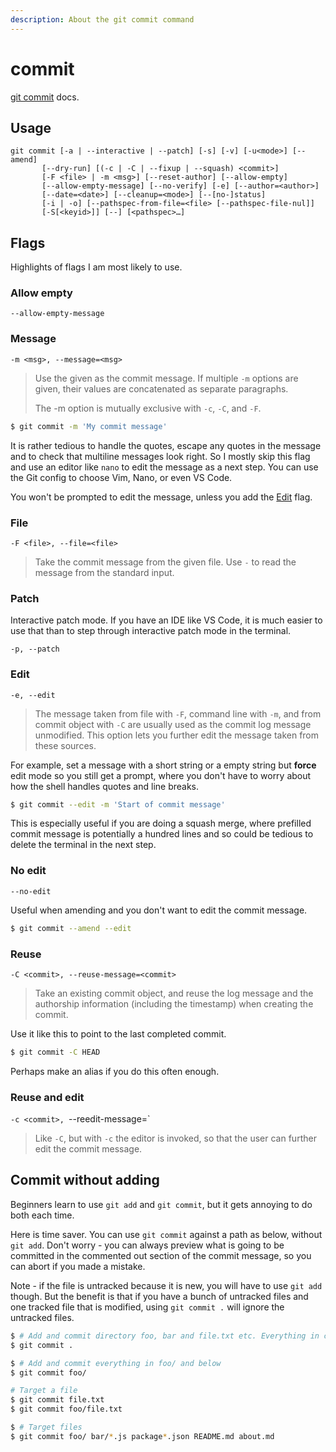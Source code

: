 ```yaml
---
description: About the git commit command
---
```

# commit


[git commit](https://git-scm.com/docs/git-commit) docs.


## Usage

```
git commit [-a | --interactive | --patch] [-s] [-v] [-u<mode>] [--amend]
	   [--dry-run] [(-c | -C | --fixup | --squash) <commit>]
	   [-F <file> | -m <msg>] [--reset-author] [--allow-empty]
	   [--allow-empty-message] [--no-verify] [-e] [--author=<author>]
	   [--date=<date>] [--cleanup=<mode>] [--[no-]status]
	   [-i | -o] [--pathspec-from-file=<file> [--pathspec-file-nul]]
	   [-S[<keyid>]] [--] [<pathspec>…]
```


## Flags

Highlights of flags I am most likely to use.

### Allow empty

`--allow-empty-message`

### Message

`-m <msg>, --message=<msg>`

> Use the given <msg> as the commit message. If multiple `-m` options are given, their values are concatenated as separate paragraphs.
>
> The -m option is mutually exclusive with `-c`, `-C`, and `-F`.

```sh
$ git commit -m 'My commit message'
```

It is rather tedious to handle the quotes, escape any quotes in the message and to check that multiline messages look right. So I mostly skip this flag and use an editor like `nano` to edit the message as a next step. You can use the Git config to choose Vim, Nano, or even VS Code.

You won't be prompted to edit the message, unless you add the [Edit](#edit) flag.

### File

`-F <file>, --file=<file>`

> Take the commit message from the given file. Use `-` to read the message from the standard input.

### Patch

Interactive patch mode. If you have an IDE like VS Code, it is much easier to use that than to step through interactive patch mode in the terminal.

`-p, --patch`

### Edit

`-e, --edit`

> The message taken from file with `-F`, command line with `-m`, and from commit object with `-C` are usually used as the commit log message unmodified. This option lets you further edit the message taken from these sources.

For example, set a message with a short string or a empty string but **force** edit mode so you still get a prompt, where you don't have to worry about how the shell handles quotes and line breaks.

```sh
$ git commit --edit -m 'Start of commit message'
```

This is especially useful if you are doing a squash merge, where prefilled commit message is potentially a hundred lines and so could be tedious to delete the terminal in the next step.

### No edit

`--no-edit`

Useful when amending and you don't want to edit the commit message.

```sh
$ git commit --amend --edit
```

### Reuse

`-C <commit>, --reuse-message=<commit>`

> Take an existing commit object, and reuse the log message and the authorship information (including the timestamp) when creating the commit.

Use it like this to point to the last completed commit.

```sh
$ git commit -C HEAD
```

Perhaps make an alias if you do this often enough.

### Reuse and edit

`-c <commit>, `--reedit-message=<commit>`

> Like `-C`, but with `-c` the editor is invoked, so that the user can further edit the commit message.


## Commit without adding

Beginners learn to use `git add` and `git commit`, but it gets annoying to do both each time.

Here is time saver. You can use `git commit` against a path as below, without `git add`. Don't worry - you can always preview what is going to be committed in the commented out section of the commit message, so you can abort if you made a mistake.

Note - if the file is untracked because it is new, you will have to use `git add` though. But the benefit is that if you have a bunch of untracked files and one tracked file that is modified, using `git commit .` will ignore the untracked files.

```sh
$ # Add and commit directory foo, bar and file.txt etc. Everything in current directory and below.
$ git commit .

$ # Add and commit everything in foo/ and below
$ git commit foo/

# Target a file
$ git commit file.txt
$ git commit foo/file.txt

$ # Target files
$ git commit foo/ bar/*.js package*.json README.md about.md
```
